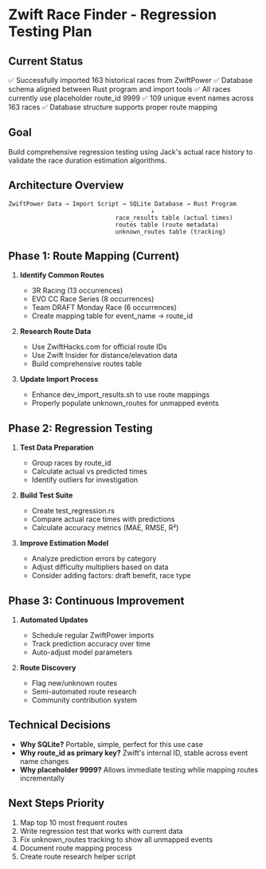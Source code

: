 # Zwift Race Finder - Regression Testing Plan

## Current Status
✅ Successfully imported 163 historical races from ZwiftPower
✅ Database schema aligned between Rust program and import tools
✅ All races currently use placeholder route_id 9999
✅ 109 unique event names across 163 races
✅ Database structure supports proper route mapping

## Goal
Build comprehensive regression testing using Jack's actual race history to validate the race duration estimation algorithms.

## Architecture Overview
```
ZwiftPower Data → Import Script → SQLite Database → Rust Program
                                        ↓
                              race_results table (actual times)
                              routes table (route metadata)
                              unknown_routes table (tracking)
```

## Phase 1: Route Mapping (Current)
1. **Identify Common Routes**
   - 3R Racing (13 occurrences)
   - EVO CC Race Series (8 occurrences)
   - Team DRAFT Monday Race (6 occurrences)
   - Create mapping table for event_name → route_id

2. **Research Route Data**
   - Use ZwiftHacks.com for official route IDs
   - Use Zwift Insider for distance/elevation data
   - Build comprehensive routes table

3. **Update Import Process**
   - Enhance dev_import_results.sh to use route mappings
   - Properly populate unknown_routes for unmapped events

## Phase 2: Regression Testing
1. **Test Data Preparation**
   - Group races by route_id
   - Calculate actual vs predicted times
   - Identify outliers for investigation

2. **Build Test Suite**
   - Create test_regression.rs
   - Compare actual race times with predictions
   - Calculate accuracy metrics (MAE, RMSE, R²)

3. **Improve Estimation Model**
   - Analyze prediction errors by category
   - Adjust difficulty multipliers based on data
   - Consider adding factors: draft benefit, race type

## Phase 3: Continuous Improvement
1. **Automated Updates**
   - Schedule regular ZwiftPower imports
   - Track prediction accuracy over time
   - Auto-adjust model parameters

2. **Route Discovery**
   - Flag new/unknown routes
   - Semi-automated route research
   - Community contribution system

## Technical Decisions
- **Why SQLite?** Portable, simple, perfect for this use case
- **Why route_id as primary key?** Zwift's internal ID, stable across event name changes
- **Why placeholder 9999?** Allows immediate testing while mapping routes incrementally

## Next Steps Priority
1. Map top 10 most frequent routes
2. Write regression test that works with current data
3. Fix unknown_routes tracking to show all unmapped events
4. Document route mapping process
5. Create route research helper script